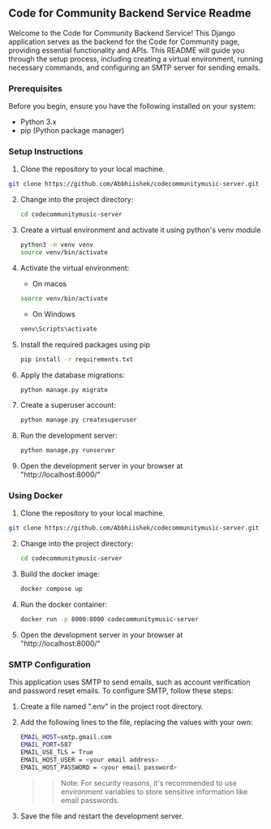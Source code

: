 ## Code for Community Backend Service Readme


Welcome to the Code for Community Backend Service! This Django application serves as the backend for the Code for Community page, providing essential functionality and APIs. This README will guide you through the setup process, including creating a virtual environment, running necessary commands, and configuring an SMTP server for sending emails.



### Prerequisites
Before you begin, ensure you have the following installed on your system:

- Python 3.x
- pip (Python package manager)


### Setup Instructions


1. Clone the repository to your local machine.

```bash
git clone https://github.com/Abbhiishek/codecommunitymusic-server.git
```

2. Change into the project directory:
    
    ```bash
    cd codecommunitymusic-server
    ```
3. Create a virtual environment and activate it using python's venv module

    ```bash
    python3 -m venv venv
    source venv/bin/activate
   ```

4. Activate the virtual environment:

    - On macos
    ```bash
    source venv/bin/activate
    ```
    - On Windows
    ```bash
    venv\Scripts\activate
    ```


5. Install the required packages using pip

    ```bash
    pip install -r requirements.txt
    ```

6. Apply the database migrations:

    ```bash
    python manage.py migrate
    ```

7. Create a superuser account:

    ```bash
    python manage.py createsuperuser
    ```

8. Run the development server:

    ```bash
    python manage.py runserver
    ```

9. Open the development server in your browser at "http://localhost:8000/"



### Using Docker 


1. Clone the repository to your local machine.

```bash
git clone https://github.com/Abbhiishek/codecommunitymusic-server.git
```

2. Change into the project directory:
    
    ```bash
    cd codecommunitymusic-server
    ```

3. Build the docker image:

    ```bash
    docker compose up
    ```
4. Run the docker container:

    ```bash
    docker run -p 8000:8000 codecommunitymusic-server
    ```
5. Open the development server in your browser at "http://localhost:8000/"



### SMTP Configuration

This application uses SMTP to send emails, such as account verification and password reset emails. To configure SMTP, follow these steps:

1. Create a file named ".env" in the project root directory.

2. Add the following lines to the file, replacing the values with your own:

    ```bash
    EMAIL_HOST=smtp.gmail.com
    EMAIL_PORT=587
    EMAIL_USE_TLS = True
    EMAIL_HOST_USER = <your email address>
    EMAIL_HOST_PASSWORD = <your email password>
    ```


    >> Note: For security reasons, it's recommended to use environment variables to store sensitive information like email passwords.


3. Save the file and restart the development server.

